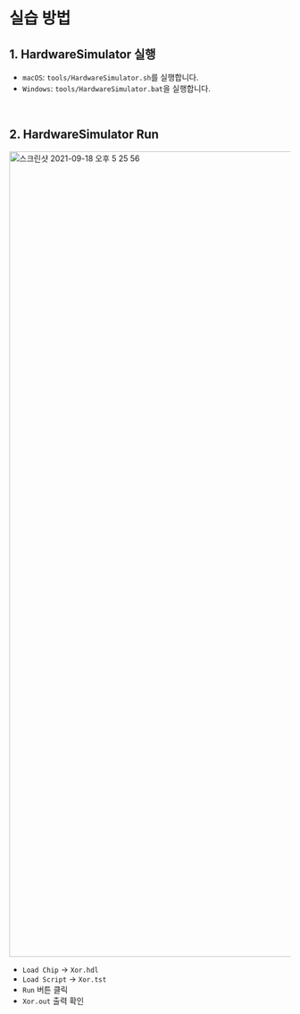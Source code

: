 # 실습 방법

## 1. HardwareSimulator 실행

- `macOS`: `tools/HardwareSimulator.sh`를 실행합니다.
- `Windows`: `tools/HardwareSimulator.bat`을 실행합니다.

<br />

## 2. HardwareSimulator Run

<img width="1440" alt="스크린샷 2021-09-18 오후 5 25 56" src="https://user-images.githubusercontent.com/71188307/133882348-202684f6-b950-49ed-9775-3b6d69f9c92c.png">

- `Load Chip` -> `Xor.hdl` 
- `Load Script` -> `Xor.tst`
- `Run` 버튼 클릭
- `Xor.out` 출력 확인

